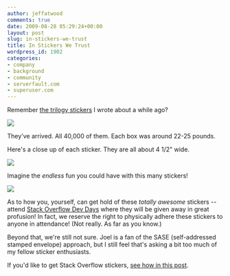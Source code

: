 ```yaml
---
author: jeffatwood
comments: true
date: 2009-08-28 05:29:24+00:00
layout: post
slug: in-stickers-we-trust
title: In Stickers We Trust
wordpress_id: 1902
categories:
- company
- background
- community
- serverfault.com
- superuser.com
---
```



Remember [the trilogy stickers](http://blog.stackoverflow.com/2009/08/coming-soon-trilogy-stickers/) I wrote about a while ago?



![](/blog/images/2009-08-28-in-stickers-we-trust/stickers-boxes.jpg)



They've arrived. All 40,000 of them. Each box was around 22-25 pounds.



Here's a close up of each sticker. They are all about 4 1/2" wide.



![](/blog/images/2009-08-28-in-stickers-we-trust/stickers-near-arranged.jpg)



Imagine the _endless_ fun you could have with this many stickers!



![](/blog/images/2009-08-28-in-stickers-we-trust/stickers-near-loose.jpg)



As to how you, yourself, can get hold of these _totally awesome_ stickers -- attend [Stack Overflow Dev Days](http://stackoverflow.carsonified.com/) where they will be given away in great profusion! In fact, we reserve the right to physically adhere these stickers to anyone in attendance! (Not really. As far as you know.)



Beyond that, we're still not sure. Joel is a fan of the SASE (self-addressed stamped envelope) approach, but I still feel that's asking a bit too much of my fellow sticker enthusiasts.



If you'd like to get Stack Overflow stickers, [see how in this post](http://blog.stackoverflow.com/2009/09/how-to-get-stack-overflow-stickers/).

